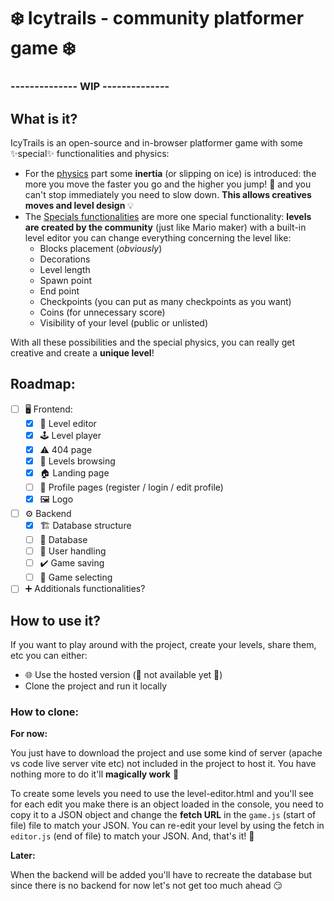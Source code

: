 # ❄️ Icytrails - community platformer game ❄️
### -------------- WIP --------------
## What is it?
IcyTrails is an open-source and in-browser platformer game with some ✨special✨ functionalities and physics: 
- For the <u>physics</u> part some **inertia** (or slipping on ice) is introduced: the more you move the faster you go and the higher you jump! 💨 and you can't stop immediately you need to slow down. **This allows creatives moves and level design** 💡
- The <u>Specials functionalities</u> are more one special functionality: **levels are created by the community** (just like Mario maker) with a built-in level editor you can change everything  concerning the level like:
  - Blocks placement (*obviously*)
  - Decorations
  - Level length
  - Spawn point
  - End point
  - Checkpoints (you can put as many checkpoints as you want)
  - Coins (for unnecessary  score)
  - Visibility of your level (public or unlisted)

With all these possibilities and the special physics, you can really get creative and create a **unique level**!
## Roadmap:
- [ ] 🖥️ Frontend: 
  - [x] 🔧 Level editor
  - [x] 🕹️ Level player
  - [x] ⚠️ 404 page
  - [x] 🔎 Levels browsing
  - [x] 🏠 Landing page
  - [ ] 👤 Profile pages (register / login / edit profile)
  - [x] 🖼️ Logo
- [ ] ⚙️ Backend
  - [x] 🏗️ Database structure
  - [ ] 📜 Database
  - [ ] 👤 User handling
  - [ ] ✔️ Game saving
  - [ ] 🎯 Game selecting
- [ ] ➕ Additionals functionalities?

## How to use it?
If you want to play around with the project, create your levels, share them, etc you can either:
- 🌐 Use the hosted version (🚧 not available yet 🚧)
- Clone the project and run it locally

### How to clone:
**For now:**

You just have to download the project and use some kind of server (apache vs code live server vite etc) not included in the project to host it. You have nothing more to do it'll **magically work** 🥳

To create some levels you need to use the level-editor.html and you'll see for each edit you make there is an object loaded in the console, you need to copy it to a JSON object and change the **fetch URL** in the `game.js` (start of file) file to match your JSON. You can re-edit your level by using the fetch in `editor.js` (end of file) to match your JSON. And, that's it! 🎉

**Later:**

When the backend will be added you'll have to recreate the database but since there is no backend for now let's not get too much ahead 😏